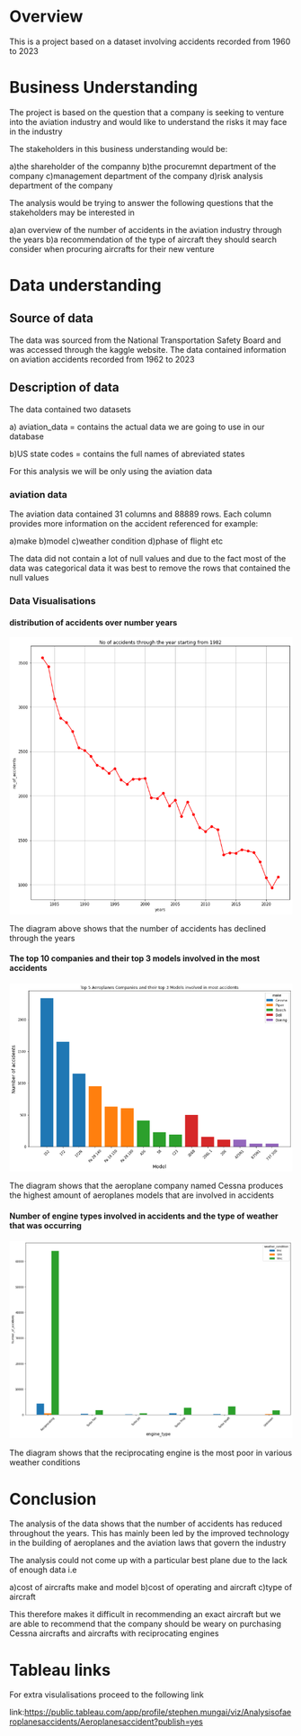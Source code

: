 # Overview
This is a project based on a dataset involving accidents recorded from 1960 to 2023

# Business Understanding

The project is based on the question that a company is seeking to venture into the aviation industry and would like to understand the risks it may face in the industry

The stakeholders in this business understanding would be:

a)the shareholder of the companny
b)the procuremnt department of the company
c)management department of the company
d)risk analysis department of the company

The analysis would be trying to answer the following questions that the stakeholders may be interested in

a)an overview of the number of accidents in the aviation industry through the years
b)a recommendation of the type of aircraft they should search consider when procuring aircrafts for their new venture

# Data understanding

## Source of data

The data was sourced from the National Transportation Safety Board and was accessed through the kaggle website.
The data contained information on aviation accidents recorded from 1962 to 2023

## Description of data

The data contained two datasets

a) aviation_data = contains the actual data we are going to use in our database

b)US state codes = contains the full names of abreviated states

For this analysis we will be only using the aviation data

### aviation data

The aviation data contained 31 columns and 88889 rows.
Each column provides more information on the accident referenced for example:

a)make
b)model
c)weather condition
d)phase of flight etc

The data did not contain a lot of null values and due to the fact most of the data was categorical data it was best to remove the rows that contained the null values


### Data Visualisations

#### distribution of accidents over number years
![No of aviation accident through the years](<images/No of accidents through the year.png>)

The diagram above shows that the number of accidents has declined through the years

#### The top 10 companies and their top 3 models involved in the most accidents

![The top 10 aeroplane companies and their top most models involved in accidents](<images/Aeroplane make and model and number of accidents.png>)

The diagram shows that the aeroplane company named Cessna produces the highest amount of aeroplanes models that are involved in accidents

#### Number of engine types involved in accidents and the type of weather that was occurring

![Engine types involved in accident and the weather that was occuring](<images/engine_type,weather conditions vs number of accidents.png>)

The diagram shows that the reciprocating engine is the most poor in various weather conditions


# Conclusion

The analysis of the data shows that the number of accidents has reduced throughout the years. This has mainly been led by the improved technology in the building of aeroplanes and the aviation laws that govern the industry

The analysis could not come up with a particular best plane due to the lack of enough data i.e 

a)cost of aircrafts make and model
b)cost of operating and aircraft
c)type of aircraft

This therefore makes it difficult in recommending an exact aircraft but we are able to recommend that the company should be weary on purchasing Cessna aircrafts and aircrafts with reciprocating engines


# Tableau links
For extra visulalisations proceed to the following link

link:https://public.tableau.com/app/profile/stephen.mungai/viz/Analysisofaeroplanesaccidents/Aeroplanesaccident?publish=yes










